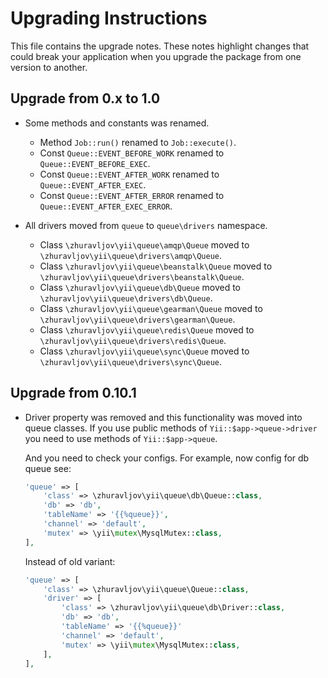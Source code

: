 Upgrading Instructions
======================

This file contains the upgrade notes. These notes highlight changes that could break your
application when you upgrade the package from one version to another.

Upgrade from 0.x to 1.0
-----------------------

* Some methods and constants was renamed.
  
  - Method `Job::run()` renamed to `Job::execute()`.
  - Const `Queue::EVENT_BEFORE_WORK` renamed to `Queue::EVENT_BEFORE_EXEC`.
  - Const `Queue::EVENT_AFTER_WORK` renamed to `Queue::EVENT_AFTER_EXEC`.
  - Const `Queue::EVENT_AFTER_ERROR` renamed to `Queue::EVENT_AFTER_EXEC_ERROR`.

* All drivers moved from `queue` to `queue\drivers` namespace.
  
  - Class `\zhuravljov\yii\queue\amqp\Queue` moved to `\zhuravljov\yii\queue\drivers\amqp\Queue`.
  - Class `\zhuravljov\yii\queue\beanstalk\Queue` moved to `\zhuravljov\yii\queue\drivers\beanstalk\Queue`.
  - Class `\zhuravljov\yii\queue\db\Queue` moved to `\zhuravljov\yii\queue\drivers\db\Queue`.
  - Class `\zhuravljov\yii\queue\gearman\Queue` moved to `\zhuravljov\yii\queue\drivers\gearman\Queue`.
  - Class `\zhuravljov\yii\queue\redis\Queue` moved to `\zhuravljov\yii\queue\drivers\redis\Queue`.
  - Class `\zhuravljov\yii\queue\sync\Queue` moved to `\zhuravljov\yii\queue\drivers\sync\Queue`.


Upgrade from 0.10.1
-------------------

* Driver property was removed and this functionality was moved into queue classes. If you use public
  methods of `Yii::$app->queue->driver` you need to use methods of `Yii::$app->queue`. 
  
  And you need to check your configs. For example, now config for db queue see:
  
  ```php
  'queue' => [
      'class' => \zhuravljov\yii\queue\db\Queue::class,
      'db' => 'db',
      'tableName' => '{{%queue}}',
      'channel' => 'default',
      'mutex' => \yii\mutex\MysqlMutex::class,
  ],
  ```
 
  Instead of old variant:
 
  ```php
  'queue' => [
      'class' => \zhuravljov\yii\queue\Queue::class,
      'driver' => [
          'class' => \zhuravljov\yii\queue\db\Driver::class,
          'db' => 'db',
          'tableName' => '{{%queue}}'
          'channel' => 'default',
          'mutex' => \yii\mutex\MysqlMutex::class,
      ],
  ],
  ```
  